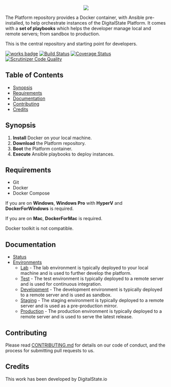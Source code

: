<p align="center"><a href="http://digitalstate.ca" target="_blank">
    <img src="https://avatars3.githubusercontent.com/u/12055994?s=200&v=4">
</a></p>

The Platform repository provides a Docker container, with Ansible pre-installed, to help orchestrate instances of the DigitalState Platform. It comes with a **set of playbooks** which helps the developer manage local and remote servers; from sandbox to production.

This is the central repository and starting point for developers.

[![works badge](https://cdn.rawgit.com/nikku/works-on-my-machine/v0.2.0/badge.svg)](platform/documentation/status/index.md)
[![Build Status](https://travis-ci.org/DigitalState/Platform.svg?branch=master)](https://travis-ci.org/DigitalState/Platform)
[![Coverage Status](https://coveralls.io/repos/github/DigitalState/Platform/badge.svg?branch=master)](https://coveralls.io/github/DigitalState/Platform?branch=master)
[![Scrutinizer Code Quality](https://scrutinizer-ci.com/g/DigitalState/Platform/badges/quality-score.png?b=master)](https://scrutinizer-ci.com/g/DigitalState/Platform/?branch=master)

## Table of Contents

- [Synopsis](#synopsis)
- [Requirements](#requirements)
- [Documentation](#documentation)
- [Contributing](#contributing)
- [Credits](#credits)

## Synopsis

1. **Install** Docker on your local machine.
2. **Download** the Platform repository.
3. **Boot** the Platform container.
4. **Execute** Ansible playbooks to deploy instances.

## Requirements

- Git
- Docker
- Docker Compose

If you are on __Windows__, **Windows Pro** with **HyperV** and **DockerForWindows** is required.

If you are on __Mac__, **DockerForMac** is required.

Docker toolkit is not compatible.

## Documentation

- [Status](platform/documentation/status/index.md)
- [Environments](platform/documentation/env/index.md)
  - [Lab](platform/documentation/env/lab/index.md) - The lab environment is typically deployed to your local machine and is used to further develop the platform.
  - [Test](platform/documentation/env/test/index.md) - The test environment is typically deployed to a remote server and is used for continuous integration.
  - [Development](platform/documentation/env/dev/index.md) - The development environment is typically deployed to a remote server and is used as sandbox.
  - [Staging](platform/documentation/env/stag/index.md) - The staging environment is typically deployed to a remote server and is used as a pre-production mirror.
  - [Production](platform/documentation/env/prod/index.md) - The production environment is typically deployed to a remote server and is used to serve the latest release.

## Contributing

Please read [CONTRIBUTING.md](CONTRIBUTING.md) for details on our code of conduct, and the process for submitting pull requests to us.

## Credits

This work has been developed by DigitalState.io
